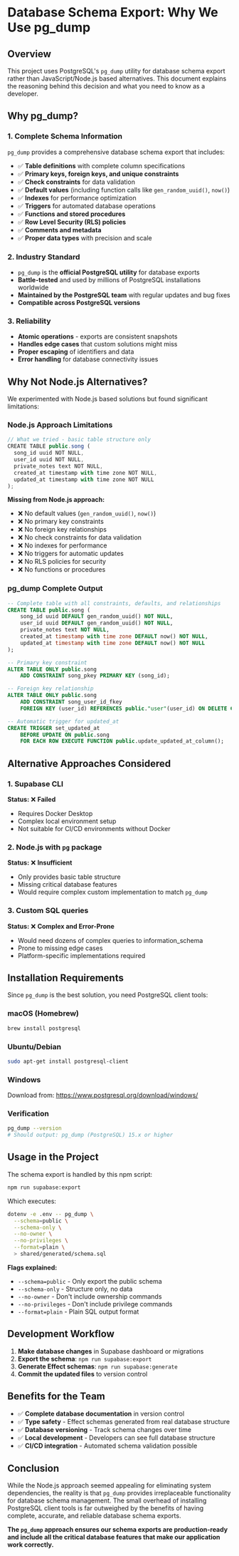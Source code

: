 # Database Schema Export: Why We Use pg_dump

## Overview

This project uses PostgreSQL's `pg_dump` utility for database schema export rather than JavaScript/Node.js based alternatives. This document explains the reasoning behind this decision and what you need to know as a developer.

## Why pg_dump?

### 1. **Complete Schema Information**

`pg_dump` provides a comprehensive database schema export that includes:

- ✅ **Table definitions** with complete column specifications
- ✅ **Primary keys, foreign keys, and unique constraints**
- ✅ **Check constraints** for data validation
- ✅ **Default values** (including function calls like `gen_random_uuid()`, `now()`)
- ✅ **Indexes** for performance optimization
- ✅ **Triggers** for automated database operations
- ✅ **Functions and stored procedures**
- ✅ **Row Level Security (RLS) policies**
- ✅ **Comments and metadata**
- ✅ **Proper data types** with precision and scale

### 2. **Industry Standard**

- `pg_dump` is the **official PostgreSQL utility** for database exports
- **Battle-tested** and used by millions of PostgreSQL installations worldwide
- **Maintained by the PostgreSQL team** with regular updates and bug fixes
- **Compatible across PostgreSQL versions**

### 3. **Reliability**

- **Atomic operations** - exports are consistent snapshots
- **Handles edge cases** that custom solutions might miss
- **Proper escaping** of identifiers and data
- **Error handling** for database connectivity issues

## Why Not Node.js Alternatives?

We experimented with Node.js based solutions but found significant limitations:

### Node.js Approach Limitations

```typescript
// What we tried - basic table structure only
CREATE TABLE public.song (
  song_id uuid NOT NULL,
  user_id uuid NOT NULL,
  private_notes text NOT NULL,
  created_at timestamp with time zone NOT NULL,
  updated_at timestamp with time zone NOT NULL
);
```

**Missing from Node.js approach:**

- ❌ No default values (`gen_random_uuid()`, `now()`)
- ❌ No primary key constraints
- ❌ No foreign key relationships
- ❌ No check constraints for data validation
- ❌ No indexes for performance
- ❌ No triggers for automatic updates
- ❌ No RLS policies for security
- ❌ No functions or procedures

### pg_dump Complete Output

```sql
-- Complete table with all constraints, defaults, and relationships
CREATE TABLE public.song (
    song_id uuid DEFAULT gen_random_uuid() NOT NULL,
    user_id uuid DEFAULT gen_random_uuid() NOT NULL,
    private_notes text NOT NULL,
    created_at timestamp with time zone DEFAULT now() NOT NULL,
    updated_at timestamp with time zone DEFAULT now() NOT NULL
);

-- Primary key constraint
ALTER TABLE ONLY public.song
    ADD CONSTRAINT song_pkey PRIMARY KEY (song_id);

-- Foreign key relationship
ALTER TABLE ONLY public.song
    ADD CONSTRAINT song_user_id_fkey
    FOREIGN KEY (user_id) REFERENCES public."user"(user_id) ON DELETE CASCADE;

-- Automatic trigger for updated_at
CREATE TRIGGER set_updated_at
    BEFORE UPDATE ON public.song
    FOR EACH ROW EXECUTE FUNCTION public.update_updated_at_column();
```

## Alternative Approaches Considered

### 1. Supabase CLI

**Status:** ❌ **Failed**

- Requires Docker Desktop
- Complex local environment setup
- Not suitable for CI/CD environments without Docker

### 2. Node.js with `pg` package

**Status:** ❌ **Insufficient**

- Only provides basic table structure
- Missing critical database features
- Would require complex custom implementation to match `pg_dump`

### 3. Custom SQL queries

**Status:** ❌ **Complex and Error-Prone**

- Would need dozens of complex queries to information_schema
- Prone to missing edge cases
- Platform-specific implementations required

## Installation Requirements

Since `pg_dump` is the best solution, you need PostgreSQL client tools:

### macOS (Homebrew)

```bash
brew install postgresql
```

### Ubuntu/Debian

```bash
sudo apt-get install postgresql-client
```

### Windows

Download from: https://www.postgresql.org/download/windows/

### Verification

```bash
pg_dump --version
# Should output: pg_dump (PostgreSQL) 15.x or higher
```

## Usage in the Project

The schema export is handled by this npm script:

```bash
npm run supabase:export
```

Which executes:

```bash
dotenv -e .env -- pg_dump \
  --schema=public \
  --schema-only \
  --no-owner \
  --no-privileges \
  --format=plain \
  > shared/generated/schema.sql
```

**Flags explained:**

- `--schema=public` - Only export the public schema
- `--schema-only` - Structure only, no data
- `--no-owner` - Don't include ownership commands
- `--no-privileges` - Don't include privilege commands
- `--format=plain` - Plain SQL output format

## Development Workflow

1. **Make database changes** in Supabase dashboard or migrations
2. **Export the schema**: `npm run supabase:export`
3. **Generate Effect schemas**: `npm run supabase:generate`
4. **Commit the updated files** to version control

## Benefits for the Team

- ✅ **Complete database documentation** in version control
- ✅ **Type safety** - Effect schemas generated from real database structure
- ✅ **Database versioning** - Track schema changes over time
- ✅ **Local development** - Developers can see full database structure
- ✅ **CI/CD integration** - Automated schema validation possible

## Conclusion

While the Node.js approach seemed appealing for eliminating system dependencies, the reality is that `pg_dump` provides irreplaceable functionality for database schema management. The small overhead of installing PostgreSQL client tools is far outweighed by the benefits of having complete, accurate, and reliable database schema exports.

**The `pg_dump` approach ensures our schema exports are production-ready and include all the critical database features that make our application work correctly.**
